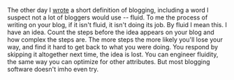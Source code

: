 The other day I <a href="http://scripting.com/2020/06/10.html#a135058">wrote</a> a short definition of blogging, including a word I suspect not a lot of bloggers would use -- fluid. To me the process of writing on your blog, if it isn't fluid, it isn't doing its job. By fluid I mean this. I have an idea. Count the steps before the idea appears on your blog and how complex the steps are. The more steps the more likely you'll lose your way, and find it hard to get back to what you were doing. You respond by skipping it altogether next time, the idea is lost. You can engineer fluidity, the same way you can optimize for other attributes. But most blogging software doesn't imho even try. 
